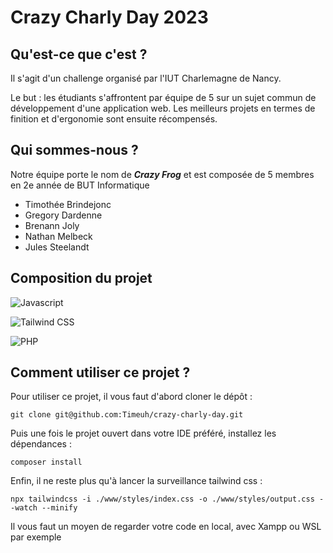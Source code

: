 # Crazy Charly Day 2023

## Qu'est-ce que c'est ?
Il s'agit d'un challenge organisé par l'IUT Charlemagne de Nancy. 

Le but : les étudiants s'affrontent par équipe de 5 sur un sujet commun de développement d'une 
application web. Les meilleurs projets en termes de finition et d'ergonomie sont 
ensuite récompensés.

## Qui sommes-nous ?

Notre équipe porte le nom de ***Crazy Frog*** et est composée de 5 membres
en 2e année de BUT Informatique

- Timothée Brindejonc
- Gregory Dardenne
- Brenann Joly
- Nathan Melbeck
- Jules Steelandt

## Composition du projet

![Javascript](https://img.shields.io/badge/JS-Front--End%20Javascript-yellow?style=for-the-badge&logo=javascript)

![Tailwind CSS](https://img.shields.io/badge/Tailwind-Front--End%20CSS-blue?style=for-the-badge&logo=tailwindcss)

![PHP](https://img.shields.io/badge/PHP-Back--End%20PHP-blue?style=for-the-badge&logo=php&color=9370DB)

## Comment utiliser ce projet ?

Pour utiliser ce projet, il vous faut d'abord cloner le dépôt :

    git clone git@github.com:Timeuh/crazy-charly-day.git

Puis une fois le projet ouvert dans votre IDE préféré, installez les dépendances :

    composer install

Enfin, il ne reste plus qu'à lancer la surveillance tailwind css :

    npx tailwindcss -i ./www/styles/index.css -o ./www/styles/output.css --watch --minify

Il vous faut un moyen de regarder votre code en local, avec Xampp ou WSL par exemple
